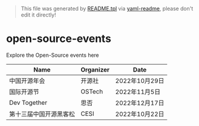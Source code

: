 > This file was generated by [README.tpl](README.tpl) via [yaml-readme](https://github.com/LinuxSuRen/yaml-readme), please don't edit it directly!

# open-source-events
Explore the Open-Source events here

| Name | Organizer | Date |
|---|---|---|
| 中国开源年会 | 开源社 | 2022年10月29日 |
| 国际开源节 | OSTech | 2022年11月5日 |
| Dev Together | 思否 | 2022年12月17日 |
| 第十三届中国开源黑客松 | CESI | 2022年10月22日 |
